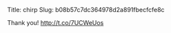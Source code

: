 Title: chirp
Slug: b08b57c7dc364978d2a891fbecfcfe8c

Thank you! <a href="http://t.co/7UCWeUos">http://t.co/7UCWeUos</a>
